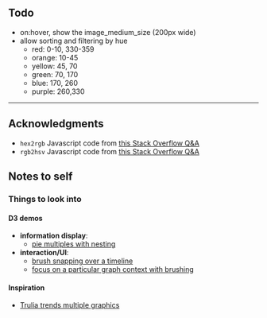 ## Todo

* on:hover, show the image_medium_size (200px wide)
* allow sorting and filtering by hue
	* red: 0-10, 330-359
	* orange: 10-45
	* yellow: 45, 70
	* green: 70, 170
	* blue: 170, 260
	* purple: 260,330

***

## Acknowledgments

* `hex2rgb` Javascript code from [this Stack Overflow Q&A](http://stackoverflow.com/questions/5623838/rgb-to-hex-and-hex-to-rgb)
* `rgb2hsv` Javascript code from [this Stack Overflow Q&A](http://stackoverflow.com/questions/8022885/rgb-to-hsv-color-in-javascript)

## Notes to self

### Things to look into

#### D3 demos

* **information display**:
	* [pie multiples with nesting](http://bl.ocks.org/mbostock/1305337)
* **interaction/UI**:
	* [brush snapping over a timeline](http://bl.ocks.org/mbostock/6232620)
	* [focus on a particular graph context with brushing](http://bl.ocks.org/mbostock/1667367)

#### Inspiration

* [Trulia trends multiple graphics](http://trends.truliablog.com/vis/tru247/)